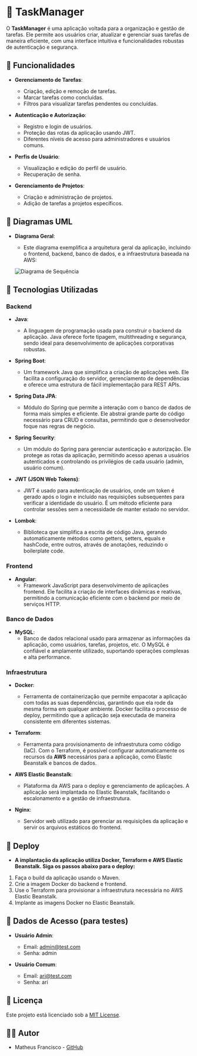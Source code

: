 # 📝 TaskManager

O **TaskManager** é uma aplicação voltada para a organização e gestão de tarefas. Ele permite aos usuários criar, atualizar e gerenciar suas tarefas de maneira eficiente, com uma interface intuitiva e funcionalidades robustas de autenticação e segurança.

## 📌 Funcionalidades

- **Gerenciamento de Tarefas**: 
  - Criação, edição e remoção de tarefas.
  - Marcar tarefas como concluídas.
  - Filtros para visualizar tarefas pendentes ou concluídas.

- **Autenticação e Autorização**:
  - Registro e login de usuários.
  - Proteção das rotas da aplicação usando JWT.
  - Diferentes níveis de acesso para administradores e usuários comuns.

- **Perfis de Usuário**:
  - Visualização e edição do perfil de usuário.
  - Recuperação de senha.

- **Gerenciamento de Projetos**: 
  - Criação e administração de projetos.
  - Adição de tarefas a projetos específicos.

## 🎨 Diagramas UML

- **Diagrama Geral**:
  - Este diagrama exemplifica a arquitetura geral da aplicação, incluindo o frontend, backend, banco de dados, e a infraestrutura baseada na AWS:

  ![Diagrama de Sequência](link_para_diagrama_sequencia)


## 🚀 Tecnologias Utilizadas

### **Backend**

- **Java**:
  - A linguagem de programação usada para construir o backend da aplicação. Java oferece forte tipagem, multithreading e segurança, sendo ideal para desenvolvimento de aplicações corporativas robustas.

- **Spring Boot**:
  - Um framework Java que simplifica a criação de aplicações web. Ele facilita a configuração do servidor, gerenciamento de dependências e oferece uma estrutura de fácil implementação para REST APIs.

- **Spring Data JPA**:
  - Módulo do Spring que permite a interação com o banco de dados de forma mais simples e eficiente. Ele abstrai grande parte do código necessário para CRUD e consultas, permitindo que o desenvolvedor foque nas regras de negócio.

- **Spring Security**:
  - Um módulo do Spring para gerenciar autenticação e autorização. Ele protege as rotas da aplicação, permitindo acesso apenas a usuários autenticados e controlando os privilégios de cada usuário (admin, usuário comum).

- **JWT (JSON Web Tokens)**:
  - JWT é usado para autenticação de usuários, onde um token é gerado após o login e incluído nas requisições subsequentes para verificar a identidade do usuário. É um método eficiente para controlar sessões sem a necessidade de manter estado no servidor.

- **Lombok**:
  - Biblioteca que simplifica a escrita de código Java, gerando automaticamente métodos como getters, setters, equals e hashCode, entre outros, através de anotações, reduzindo o boilerplate code.

### **Frontend**

- **Angular**:
  - Framework JavaScript para desenvolvimento de aplicações frontend. Ele facilita a criação de interfaces dinâmicas e reativas, permitindo a comunicação eficiente com o backend por meio de serviços HTTP.

### **Banco de Dados**

- **MySQL**:
  - Banco de dados relacional usado para armazenar as informações da aplicação, como usuários, tarefas, projetos, etc. O MySQL é confiável e amplamente utilizado, suportando operações complexas e alta performance.

### **Infraestrutura**

- **Docker**:
  - Ferramenta de containerização que permite empacotar a aplicação com todas as suas dependências, garantindo que ela rode da mesma forma em qualquer ambiente. Docker facilita o processo de deploy, permitindo que a aplicação seja executada de maneira consistente em diferentes sistemas.

- **Terraform**:
   - Ferramenta para provisionamento de infraestrutura como código (IaC). Com o Terraform, é possível configurar automaticamente os recursos da **AWS** necessários para a aplicação, como Elastic Beanstalk e bancos de dados.
     
- **AWS Elastic Beanstalk**:
   - Plataforma da AWS para o deploy e gerenciamento de aplicações. A aplicação será implantada no Elastic Beanstalk, facilitando o escalonamento e a gestão de infraestrutura.
     
- **Nginx**:
  - Servidor web utilizado para gerenciar as requisições da aplicação e servir os arquivos estáticos do frontend.

## 🚧 Deploy

 - **A implantação da aplicação utiliza Docker, Terraform e AWS Elastic Beanstalk. Siga os passos abaixo para o deploy:**

1. Faça o build da aplicação usando o Maven.
2. Crie a imagem Docker do backend e frontend.
3. Use o Terraform para provisionar a infraestrutura necessária no AWS Elastic Beanstalk.
4. Implante as imagens Docker no Elastic Beanstalk.

## 👥 Dados de Acesso (para testes)

- **Usuário Admin**:
  - Email: admin@test.com
  - Senha: admin

- **Usuário Comum**:
  - Email: ari@test.com
  - Senha: ari

## 📜 Licença

Este projeto está licenciado sob a [MIT License](LICENSE).

## 👨‍💻 Autor

- Matheus Francisco - [GitHub](https://github.com/mathfrancisco)

